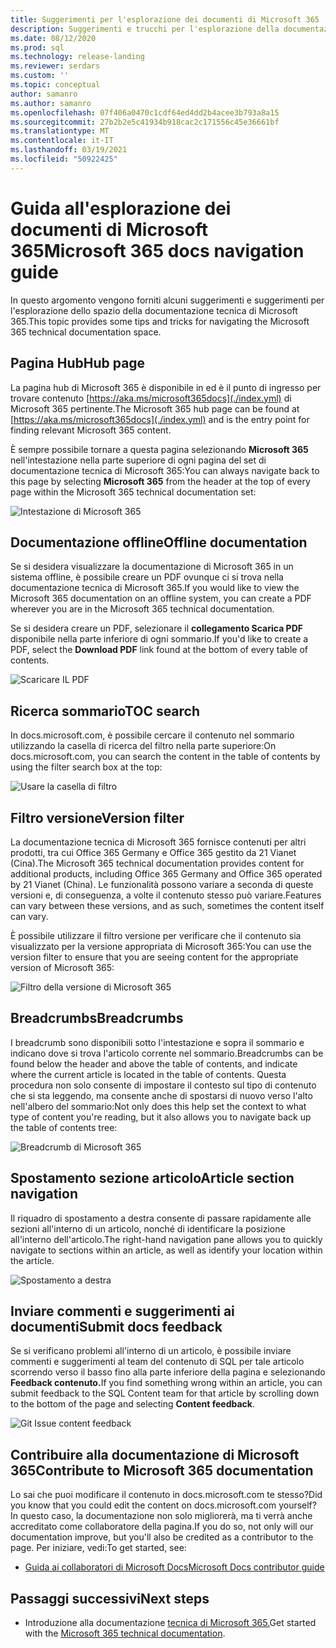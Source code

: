 ```yaml
---
title: Suggerimenti per l'esplorazione dei documenti di Microsoft 365
description: Suggerimenti e trucchi per l'esplorazione della documentazione tecnica di Microsoft 365- spiega aspetti come la pagina hub, il sommario, l'intestazione, nonché come usare i breadcrumb e come usare il filtro della versione.
ms.date: 08/12/2020
ms.prod: sql
ms.technology: release-landing
ms.reviewer: serdars
ms.custom: ''
ms.topic: conceptual
author: samanro
ms.author: samanro
ms.openlocfilehash: 07f406a0470c1cdf64ed4dd2b4acee3b793a8a15
ms.sourcegitcommit: 27b2b2e5c41934b918cac2c171556c45e36661bf
ms.translationtype: MT
ms.contentlocale: it-IT
ms.lasthandoff: 03/19/2021
ms.locfileid: "50922425"
---
```

# <a name="microsoft-365-docs-navigation-guide"></a><span data-ttu-id="241f5-103">Guida all'esplorazione dei documenti di Microsoft 365</span><span class="sxs-lookup"><span data-stu-id="241f5-103">Microsoft 365 docs navigation guide</span></span>

<span data-ttu-id="241f5-104">In questo argomento vengono forniti alcuni suggerimenti e suggerimenti per l'esplorazione dello spazio della documentazione tecnica di Microsoft 365.</span><span class="sxs-lookup"><span data-stu-id="241f5-104">This topic provides some tips and tricks for navigating the Microsoft 365 technical documentation space.</span></span>  

## <a name="hub-page"></a><span data-ttu-id="241f5-105">Pagina Hub</span><span class="sxs-lookup"><span data-stu-id="241f5-105">Hub page</span></span>

<span data-ttu-id="241f5-106">La pagina hub di Microsoft 365 è disponibile in ed è il punto di ingresso per trovare contenuto [https://aka.ms/microsoft365docs](./index.yml) di Microsoft 365 pertinente.</span><span class="sxs-lookup"><span data-stu-id="241f5-106">The Microsoft 365 hub page can be found at [https://aka.ms/microsoft365docs](./index.yml) and is the entry point for finding relevant Microsoft 365 content.</span></span>

<span data-ttu-id="241f5-107">È sempre possibile tornare a questa pagina selezionando **Microsoft 365** nell'intestazione nella parte superiore di ogni pagina del set di documentazione tecnica di Microsoft 365:</span><span class="sxs-lookup"><span data-stu-id="241f5-107">You can always navigate back to this page by selecting **Microsoft 365** from the header at the top of every page within the Microsoft 365 technical documentation set:</span></span>

![Intestazione di Microsoft 365](media/m365-header-cursor.png)

## <a name="offline-documentation"></a><span data-ttu-id="241f5-109">Documentazione offline</span><span class="sxs-lookup"><span data-stu-id="241f5-109">Offline documentation</span></span>

<span data-ttu-id="241f5-110">Se si desidera visualizzare la documentazione di Microsoft 365 in un sistema offline, è possibile creare un PDF ovunque ci si trova nella documentazione tecnica di Microsoft 365.</span><span class="sxs-lookup"><span data-stu-id="241f5-110">If you would like to view the Microsoft 365 documentation on an offline system, you can create a PDF wherever you are in the Microsoft 365 technical documentation.</span></span>

<span data-ttu-id="241f5-111">Se si desidera creare un PDF, selezionare il **collegamento Scarica PDF** disponibile nella parte inferiore di ogni sommario.</span><span class="sxs-lookup"><span data-stu-id="241f5-111">If you'd like to create a PDF, select the **Download PDF** link found at the bottom of every table of contents.</span></span>

![Scaricare IL PDF](media/m365-download-pdf-cursor.png)

## <a name="toc-search"></a><span data-ttu-id="241f5-113">Ricerca sommario</span><span class="sxs-lookup"><span data-stu-id="241f5-113">TOC search</span></span> 
<span data-ttu-id="241f5-114">In docs.microsoft.com, è possibile cercare il contenuto nel sommario utilizzando la casella di ricerca del filtro nella parte superiore:</span><span class="sxs-lookup"><span data-stu-id="241f5-114">On docs.microsoft.com, you can search the content in the table of contents by using the filter search box at the top:</span></span>

![Usare la casella di filtro](media/m365-filter-by-title.png)

## <a name="version-filter"></a><span data-ttu-id="241f5-116">Filtro versione</span><span class="sxs-lookup"><span data-stu-id="241f5-116">Version filter</span></span>
<span data-ttu-id="241f5-117">La documentazione tecnica di Microsoft 365 fornisce contenuti per altri prodotti, tra cui Office 365 Germany e Office 365 gestito da 21 Vianet (Cina).</span><span class="sxs-lookup"><span data-stu-id="241f5-117">The Microsoft 365 technical documentation provides content for additional products, including Office 365 Germany and Office 365 operated by 21 Vianet (China).</span></span> <span data-ttu-id="241f5-118">Le funzionalità possono variare a seconda di queste versioni e, di conseguenza, a volte il contenuto stesso può variare.</span><span class="sxs-lookup"><span data-stu-id="241f5-118">Features can vary between these versions, and as such, sometimes the content itself can vary.</span></span>

<span data-ttu-id="241f5-119">È possibile utilizzare il filtro versione per verificare che il contenuto sia visualizzato per la versione appropriata di Microsoft 365:</span><span class="sxs-lookup"><span data-stu-id="241f5-119">You can use the version filter to ensure that you are seeing content for the appropriate version of Microsoft 365:</span></span>

![Filtro della versione di Microsoft 365](media/m365-version-filter.png)

## <a name="breadcrumbs"></a><span data-ttu-id="241f5-121">Breadcrumbs</span><span class="sxs-lookup"><span data-stu-id="241f5-121">Breadcrumbs</span></span>

<span data-ttu-id="241f5-122">I breadcrumb sono disponibili sotto l'intestazione e sopra il sommario e indicano dove si trova l'articolo corrente nel sommario.</span><span class="sxs-lookup"><span data-stu-id="241f5-122">Breadcrumbs can be found below the header and above the table of contents, and indicate where the current article is located in the table of contents.</span></span>  <span data-ttu-id="241f5-123">Questa procedura non solo consente di impostare il contesto sul tipo di contenuto che si sta leggendo, ma consente anche di spostarsi di nuovo verso l'alto nell'albero del sommario:</span><span class="sxs-lookup"><span data-stu-id="241f5-123">Not only does this help set the context to what type of content you're reading, but it also allows you to navigate back up the table of contents tree:</span></span>

![Breadcrumb di Microsoft 365](media/m365-breadcrumb.png)

## <a name="article-section-navigation"></a><span data-ttu-id="241f5-125">Spostamento sezione articolo</span><span class="sxs-lookup"><span data-stu-id="241f5-125">Article section navigation</span></span>

<span data-ttu-id="241f5-126">Il riquadro di spostamento a destra consente di passare rapidamente alle sezioni all'interno di un articolo, nonché di identificare la posizione all'interno dell'articolo.</span><span class="sxs-lookup"><span data-stu-id="241f5-126">The right-hand navigation pane allows you to quickly navigate to sections within an article, as well as identify your location within the article.</span></span>  

![Spostamento a destra](media/m365-article-sections.png)

## <a name="submit-docs-feedback"></a><span data-ttu-id="241f5-128">Inviare commenti e suggerimenti ai documenti</span><span class="sxs-lookup"><span data-stu-id="241f5-128">Submit docs feedback</span></span>

<span data-ttu-id="241f5-129">Se si verificano problemi all'interno di un articolo, è possibile inviare commenti e suggerimenti al team del contenuto di SQL per tale articolo scorrendo verso il basso fino alla parte inferiore della pagina e selezionando **Feedback contenuto.**</span><span class="sxs-lookup"><span data-stu-id="241f5-129">If you find something wrong within an article, you can submit feedback to the SQL Content team for that article by scrolling down to the bottom of the page and selecting **Content feedback**.</span></span>

![Git Issue content feedback](media/m365-article-feedback.png)

## <a name="contribute-to-microsoft-365-documentation"></a><span data-ttu-id="241f5-131">Contribuire alla documentazione di Microsoft 365</span><span class="sxs-lookup"><span data-stu-id="241f5-131">Contribute to Microsoft 365 documentation</span></span>

<span data-ttu-id="241f5-132">Lo sai che puoi modificare il contenuto in docs.microsoft.com te stesso?</span><span class="sxs-lookup"><span data-stu-id="241f5-132">Did you know that you could edit the content on docs.microsoft.com yourself?</span></span> <span data-ttu-id="241f5-133">In questo caso, la documentazione non solo migliorerà, ma ti verrà anche accreditato come collaboratore della pagina.</span><span class="sxs-lookup"><span data-stu-id="241f5-133">If you do so, not only will our documentation improve, but you'll also be credited as a contributor to the page.</span></span> <span data-ttu-id="241f5-134">Per iniziare, vedi:</span><span class="sxs-lookup"><span data-stu-id="241f5-134">To get started, see:</span></span>

- [<span data-ttu-id="241f5-135">Guida ai collaboratori di Microsoft Docs</span><span class="sxs-lookup"><span data-stu-id="241f5-135">Microsoft Docs contributor guide</span></span>](/contribute/)

## <a name="next-steps"></a><span data-ttu-id="241f5-136">Passaggi successivi</span><span class="sxs-lookup"><span data-stu-id="241f5-136">Next steps</span></span>

- <span data-ttu-id="241f5-137">Introduzione alla documentazione [tecnica di Microsoft 365.](index.yml)</span><span class="sxs-lookup"><span data-stu-id="241f5-137">Get started with the [Microsoft 365 technical documentation](index.yml).</span></span>